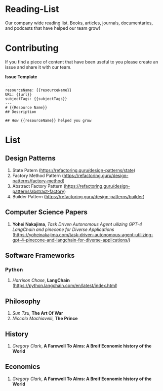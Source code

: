 # Reading-List
Our company wide reading list. Books, articles, journals, documentaries, and podcasts that have helped our team grow!

# Contributing
If you find a piece of content that have been useful to you please create an issue and share it with our team.

**Issue Template**
```
---
resourceName: {{resourceName}}
URL: {{url}}
subjectTags: {{subjectTags}}
---
# {{Resource Name}}
## Description

## How {{resourceName}} helped you grow
```

# List
## Design Patterns
1. State Patern (https://refactoring.guru/design-patterns/state)
2. Factory Method Pattern (https://refactoring.guru/design-patterns/factory-method)
3. Abstract Factory Pattern (https://refactoring.guru/design-patterns/abstract-factory)
4. Builder Pattern (https://refactoring.guru/design-patterns/builder)

## Computer Science Papers
1. **Yohei Nakajima**, *Task Driven Autonomous Agent uilizing GPT-4 LangChain and pinecone for Diverse Applications* (https://yoheinakajima.com/task-driven-autonomous-agent-utilizing-gpt-4-pinecone-and-langchain-for-diverse-applications/)

## Software Frameworks
### Python
1. *Harrison Chase*, **LangChain** (https://python.langchain.com/en/latest/index.html)

## Philosophy
1. *Sun Tzu*, **The Art Of War**
2. *Niccolo Machiavelli*, **The Prince**

## History
1. *Gregory Clark*, **A Farewell To Alms: A Breif Economic history of the World**

## Economics
1. *Gregory Clark*, **A Farewell To Alms: A Breif Economic history of the World**
